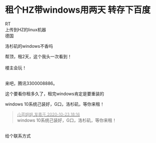 # 租个HZ带windows用两天 转存下百度


RT<br />
上传到HZ的linux机器<br />
德国

洛杉矶的windows不香吗

帮顶，租2天，这个我头一次看到！<br />
<br />
楼主会玩！<br />
<br />
<img src="static/image/smiley/default/lol.gif" smilieid="12" border="0" alt="" /><img src="static/image/smiley/default/lol.gif" smilieid="12" border="0" alt="" /><img src="static/image/smiley/default/lol.gif" smilieid="12" border="0" alt="" />

来吧，腾讯3300008886。

这个要看你租多久了，租完windows肯定是要重装的

windows 10系统己装好，G口，洛杉矶，等你来租！<br />
<img id="aimg_P65YI" onclick="zoom(this, this.src, 0, 0, 0)" class="zoom" src="https://aikf.yundasys.com/webchat/file/rest/file/202010/4cb945bc28ff44bbb0153ccd0fcb867d.jpg" onmouseover="img_onmouseoverfunc(this)" onload="thumbImg(this)" border="0" alt="" />

<div class="quote"><blockquote><font size="2"><a href="https://www.hostloc.com/forum.php?mod=redirect&amp;goto=findpost&amp;pid=9342386&amp;ptid=757701" target="_blank"><font color="#999999">小蓝姐姐 发表于 2020-10-23 18:16</font></a></font><br />
windows 10系统己装好，G口，洛杉矶，等你来租！</blockquote></div><br />
给个联系方式

